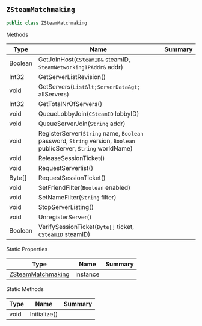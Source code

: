## `ZSteamMatchmaking`

```csharp
public class ZSteamMatchmaking

```

Methods

| Type | Name | Summary | 
| --- | --- | --- | 
| Boolean | GetJoinHost(`CSteamID&` steamID, `SteamNetworkingIPAddr&` addr) |  | 
| Int32 | GetServerListRevision() |  | 
| void | GetServers(`List&lt;ServerData&gt;` allServers) |  | 
| Int32 | GetTotalNrOfServers() |  | 
| void | QueueLobbyJoin(`CSteamID` lobbyID) |  | 
| void | QueueServerJoin(`String` addr) |  | 
| void | RegisterServer(`String` name, `Boolean` password, `String` version, `Boolean` publicServer, `String` worldName) |  | 
| void | ReleaseSessionTicket() |  | 
| void | RequestServerlist() |  | 
| Byte[] | RequestSessionTicket() |  | 
| void | SetFriendFilter(`Boolean` enabled) |  | 
| void | SetNameFilter(`String` filter) |  | 
| void | StopServerListing() |  | 
| void | UnregisterServer() |  | 
| Boolean | VerifySessionTicket(`Byte[]` ticket, `CSteamID` steamID) |  | 


Static Properties

| Type | Name | Summary | 
| --- | --- | --- | 
| [ZSteamMatchmaking](./ZSteamMatchmaking.md) | instance |  | 


Static Methods

| Type | Name | Summary | 
| --- | --- | --- | 
| void | Initialize() |  | 


